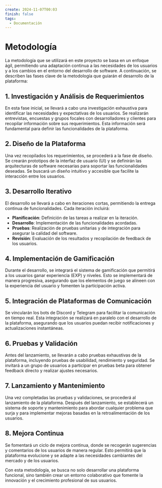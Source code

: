 ```yaml
---
create: 2024-11-07T00:03
finish: false
tags:
  - Documentación
---
```


# Metodología

La metodología que se utilizará en este proyecto se basa en un enfoque ágil, permitiendo una adaptación continua a las necesidades de los usuarios y a los cambios en el entorno del desarrollo de software. A continuación, se describen las fases clave de la metodología que guiarán el desarrollo de la plataforma:

## 1. **Investigación y Análisis de Requerimientos**
En esta fase inicial, se llevará a cabo una investigación exhaustiva para identificar las necesidades y expectativas de los usuarios. Se realizarán entrevistas, encuestas y grupos focales con desarrolladores y clientes para recopilar información sobre sus requerimientos. Esta información será fundamental para definir las funcionalidades de la plataforma.

## 2. **Diseño de la Plataforma**
Una vez recopilados los requerimientos, se procederá a la fase de diseño. Se crearán prototipos de la interfaz de usuario (UI) y se definirán las arquitecturas de software necesarias para soportar las funcionalidades deseadas. Se buscará un diseño intuitivo y accesible que facilite la interacción entre los usuarios.

## 3. **Desarrollo Iterativo**
El desarrollo se llevará a cabo en iteraciones cortas, permitiendo la entrega continua de funcionalidades. Cada iteración incluirá:
- **Planificación**: Definición de las tareas a realizar en la iteración.
- **Desarrollo**: Implementación de las funcionalidades acordadas.
- **Pruebas**: Realización de pruebas unitarias y de integración para asegurar la calidad del software.
- **Revisión**: Evaluación de los resultados y recopilación de feedback de los usuarios.

## 4. **Implementación de Gamificación**
Durante el desarrollo, se integrará el sistema de gamificación que permitirá a los usuarios ganar experiencia (EXP) y niveles. Esto se implementará de manera progresiva, asegurando que los elementos de juego se alineen con la experiencia del usuario y fomenten la participación activa.

## 5. **Integración de Plataformas de Comunicación**
Se vincularán los bots de Discord y Telegram para facilitar la comunicación en tiempo real. Esta integración se realizará en paralelo con el desarrollo de la plataforma, asegurando que los usuarios puedan recibir notificaciones y actualizaciones instantáneas.

## 6. **Pruebas y Validación**
Antes del lanzamiento, se llevarán a cabo pruebas exhaustivas de la plataforma, incluyendo pruebas de usabilidad, rendimiento y seguridad. Se invitará a un grupo de usuarios a participar en pruebas beta para obtener feedback directo y realizar ajustes necesarios.

## 7. **Lanzamiento y Mantenimiento**
Una vez completadas las pruebas y validaciones, se procederá al lanzamiento de la plataforma. Después del lanzamiento, se establecerá un sistema de soporte y mantenimiento para abordar cualquier problema que surja y para implementar mejoras basadas en la retroalimentación de los usuarios.

## 8. **Mejora Continua**
Se fomentará un ciclo de mejora continua, donde se recogerán sugerencias y comentarios de los usuarios de manera regular. Esto permitirá que la plataforma evolucione y se adapte a las necesidades cambiantes del mercado y de los usuarios.

Con esta metodología, se busca no solo desarrollar una plataforma funcional, sino también crear un entorno colaborativo que fomente la innovación y el crecimiento profesional de sus usuarios.
